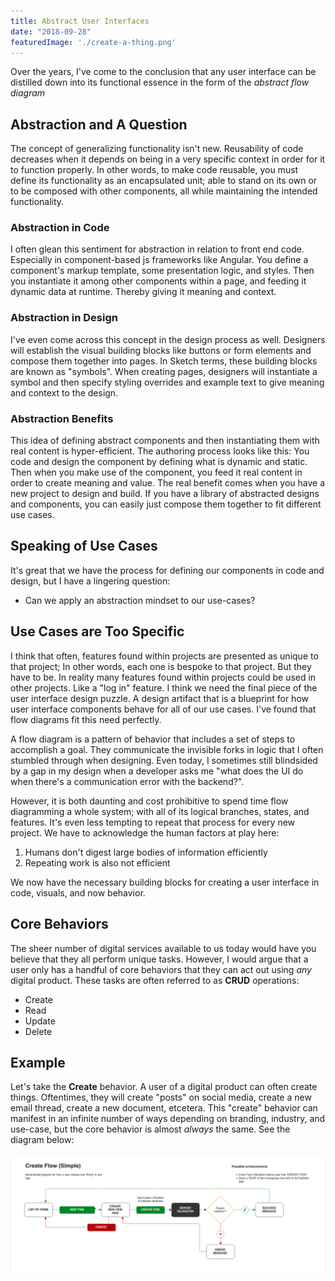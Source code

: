 ```yaml
---
title: Abstract User Interfaces
date: "2018-09-28"
featuredImage: './create-a-thing.png'
---
```


Over the years, I've come to the conclusion that any user interface can be distilled down into its functional essence in the form of the _abstract flow diagram_

<!-- end -->

## Abstraction and A Question

The concept of generalizing functionality isn't new. Reusability of code decreases when it depends on being in a very specific context in order for it to function properly. In other words, to make code reusable, you must define its functionality as an encapsulated unit; able to stand on its own or to be composed with other components, all while maintaining the intended functionality. 

### Abstraction in Code
I often glean this sentiment for abstraction in relation to front end code. Especially in component-based js frameworks like Angular. You define a component's markup template, some presentation logic, and styles. Then you instantiate it among other components within a page, and feeding it dynamic data at runtime. Thereby giving it meaning and context.

### Abstraction in Design
I've even come across this concept in the design process as well. Designers will establish the visual building blocks like buttons or form elements and compose them together into pages. In Sketch terms, these building blocks are known as "symbols". When creating pages, designers will instantiate a symbol and then specify styling overrides and example text to give meaning and context to the design.

### Abstraction Benefits
This idea of defining abstract components and then instantiating them with real content is hyper-efficient. The authoring process looks like this: You code and design the component by defining what is dynamic and static. Then when you make use of the component, you feed it real content in order to create meaning and value. The real benefit comes when you have a new project to design and build. If you have a library of abstracted designs and components, you can easily just compose them together to fit different use cases. 

## Speaking of Use Cases

It's great that we have the process for defining our components in code and design, but I have a lingering question:
* Can we apply an abstraction mindset to our use-cases?


## Use Cases are Too Specific

I think that often, features found within projects are presented as unique to that project; In other words, each one is bespoke to that project. But they have to be. In reality many features found within projects could be used in other projects. Like a "log in" feature. I think we need the final piece of the user interface design puzzle. A design artifact that is a blueprint for how user interface components behave for all of our use cases. I've found that flow diagrams fit this need perfectly. 

A flow diagram is a pattern of behavior that includes a set of steps to accomplish a goal. They communicate the invisible forks in logic that I often stumbled through when designing. Even today, I sometimes still blindsided by a gap in my design when a developer asks me "what does the UI do when there's a communication error with the backend?". 

However, it is both daunting and cost prohibitive to spend time flow diagramming a whole system; with all of its logical branches, states, and features. It's even less tempting to repeat that process for every new project. We have to acknowledge the human factors at play here:
1. Humans don't digest large bodies of information efficiently
2. Repeating work is also not efficient

We now have the necessary building blocks for creating a user interface in code, visuals, and now behavior.

## Core Behaviors

The sheer number of digital services available to us today would have you believe that they all perform unique tasks. However, I would argue that a user only has a handful of core behaviors that they can act out using _any_ digital product. These tasks are often referred to as **CRUD** operations:
* Create
* Read
* Update
* Delete

## Example
Let's take the **Create** behavior. A user of a digital product can often create things. Oftentimes, they will create "posts" on social media, create a new email thread, create a new document, etcetera. This "create" behavior can manifest in an infinite number of ways depending on  branding, industry, and use-case, but the core behavior is almost _always_ the same. See the diagram below:

![Create](./create-a-thing.png)